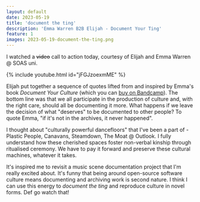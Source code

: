 ```yaml
---
layout: default
date: 2023-05-19
title: 'document the ting'
description: 'Emma Warren B2B Elijah - Document Your Ting'
feature: 1
images: 2023-05-19-document-the-ting.png
---
```


I watched a ~~video~~ call to action today, courtesy of Elijah and Emma Warren @
SOAS uni.

{% include youtube.html id="jFGJzoexmME" %}

Elijah put together a sequence of quotes lifted from and inspired by Emma's book _Document Your Culture_ (which you can [buy on Bandcamp](https://sweetmachinepublishing.bandcamp.com/album/audiobook-document-your-culture)). The bottom line was that we all participate in the production of culture and, with the right care, should all be documenting it more. What happens if we leave the decision of what "deserves" to be documented to other people? To quote Emma, "if it's not in the archives, it never happened".

I thought about "culturally powerful dancefloors" that I've been a part of - Plastic People, Canavans, Steamdown, The Moat @ Outlook. I fully understand how these cherished spaces foster non-verbal kinship through ritualised ceremony. We have to pay it forward and preserve these cultural machines, whatever it takes.

It's inspired me to revisit a music scene documentation project that I'm really excited about. It's funny that being around open-source software culture means documenting and archiving work is second nature. I think I can use this energy to _document the ting_ and reproduce culture in novel forms. Def go watch that!